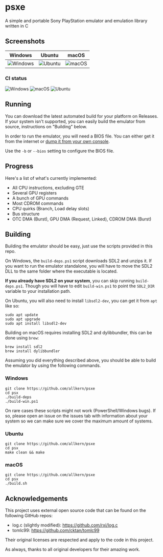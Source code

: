 # psxe
A simple and portable Sony PlayStation emulator and emulation library written in C

## Screenshots
| Windows  | Ubuntu | macOS |
| ------------- | ------------- | ------------- 
| ![Windows](https://github.com/allkern/psx/assets/15825466/7aea1203-33cf-4b26-aedb-4d9bead44d67) | ![Ubuntu](https://github.com/allkern/psx/assets/15825466/27ac5d8d-7945-4c92-b950-19a35fcbdc81) | ![macOS](https://github.com/allkern/psx/assets/15825466/12378267-15a8-4a18-b170-eeaf5a8d153f) |

### CI status
![Windows](https://github.com/allkern/psx/actions/workflows/windows.yml/badge.svg)
![macOS](https://github.com/allkern/psx/actions/workflows/macos.yml/badge.svg)
![Ubuntu](https://github.com/allkern/psx/actions/workflows/ubuntu.yml/badge.svg)

## Running
You can download the latest automated build for your platform on Releases. If your system isn't supported, you can easily build the emulator from source, instructions on "Building" below.

In order to run the emulator, you will need a BIOS file. You can either get it from the internet or [dump it from your own console](https://www.youtube.com/watch?v=u8eHp0COcBo).

Use the `-b` or `--bios` setting to configure the BIOS file.

## Progress
Here's a list of what's currently implemented:
- All CPU instructions, excluding GTE
- Several GPU registers
- A bunch of GPU commands
- Most CDROM commands
- CPU quirks (Branch, Load delay slots)
- Bus structure
- OTC DMA (Burst), GPU DMA (Request, Linked), CDROM DMA (Burst)

## Building
Building the emulator should be easy, just use the scripts provided in this repo.

On Windows, the `build-deps.ps1` script downloads SDL2 and unzips it. If you want to run the emulator standalone, you will have to move the SDL2 DLL to the same folder where the executable is located.

**If you already have SDL2 on your system**, you can skip running `build-deps.ps1`. Though you will have to edit `build-win.ps1` to point the `SDL2_DIR` variable to your installation path.

On Ubuntu, you will also need to install `libsdl2-dev`, you can get it from `apt` like so:
```
sudo apt update
sudo apt upgrade
sudo apt install libsdl2-dev
```

Building on macOS requires installing SDL2 and dylibbundler, this can be done using `brew`:
```
brew install sdl2
brew install dylibbundler
```

Assuming you did everything described above, you should be able to build the emulator by using the following commands.

### Windows
```
git clone https://github.com/allkern/psxe
cd psx
./build-deps
./build-win.ps1
```
On rare cases these scripts might not work (PowerShell/Windows bugs). If so, please open an issue on the issues tab with information about your system so we can make sure we cover the maximum amount of systems. 

### Ubuntu
```
git clone https://github.com/allkern/psxe
cd psx
make clean && make
```

### macOS
```
git clone https://github.com/allkern/psxe
cd psx
./build.sh
```

## Acknowledgements
This project uses external open source code that can be found on the following GitHub repos:
- log.c (slightly modified): https://github.com/rxi/log.c
- tomlc99: https://github.com/cktan/tomlc99

Their original licenses are respected and apply to the code in this project.

As always, thanks to all original developers for their amazing work.
